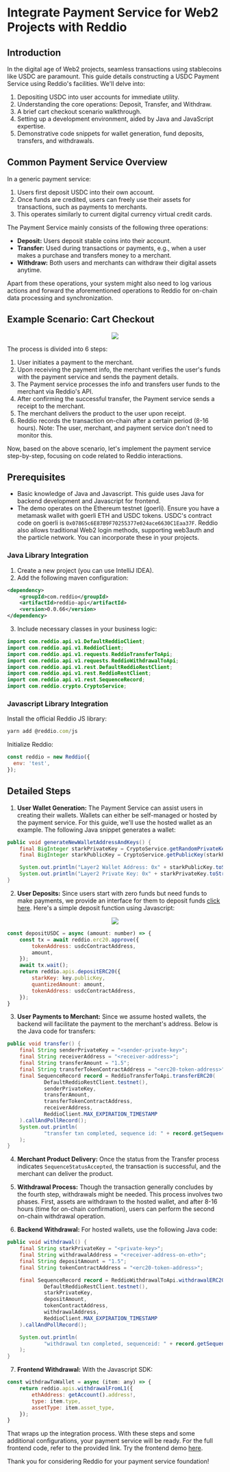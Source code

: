 # Integrate Payment Service for Web2 Projects with Reddio

## Introduction

In the digital age of Web2 projects, seamless transactions using stablecoins like USDC are paramount. This guide details constructing a USDC Payment Service using Reddio's facilities. We'll delve into:

1. Depositing USDC into user accounts for immediate utility.
2. Understanding the core operations: Deposit, Transfer, and Withdraw.
3. A brief cart checkout scenario walkthrough.
4. Setting up a development environment, aided by Java and JavaScript expertise.
5. Demonstrative code snippets for wallet generation, fund deposits, transfers, and withdrawals.

## Common Payment Service Overview

In a generic payment service:

1. Users first deposit USDC into their own account.
2. Once funds are credited, users can freely use their assets for transactions, such as payments to merchants. 
3. This operates similarly to current digital currency virtual credit cards. 

The Payment Service mainly consists of the following three operations:
- **Deposit:** Users deposit stable coins into their account.
- **Transfer:** Used during transactions or payments, e.g., when a user makes a purchase and transfers money to a merchant.
- **Withdraw:** Both users and merchants can withdraw their digital assets anytime.

Apart from these operations, your system might also need to log various actions and forward the aforementioned operations to Reddio for on-chain data processing and synchronization.

## Example Scenario: Cart Checkout 

<p align="center">
  <img src="/cartcheckout.png"/>
</p>


The process is divided into 6 steps:
1. User initiates a payment to the merchant.
2. Upon receiving the payment info, the merchant verifies the user's funds with the payment service and sends the payment details.
3. The Payment service processes the info and transfers user funds to the merchant via Reddio's API.
4. After confirming the successful transfer, the Payment service sends a receipt to the merchant.
5. The merchant delivers the product to the user upon receipt.
6. Reddio records the transaction on-chain after a certain period (8-16 hours). Note: The user, merchant, and payment service don't need to monitor this.

Now, based on the above scenario, let's implement the payment service step-by-step, focusing on code related to Reddio interactions.

## Prerequisites

- Basic knowledge of Java and Javascript. This guide uses Java for backend development and Javascript for frontend.
- The demo operates on the Ethereum testnet (goerli). Ensure you have a metamask wallet with goerli ETH and USDC tokens. USDC's contract code on goerli is `0x07865c6E87B9F70255377e024ace6630C1Eaa37F`. Reddio also allows traditional Web2 login methods, supporting web3auth and the particle network. You can incorporate these in your projects.

### Java Library Integration
1. Create a new project (you can use IntelliJ IDEA).
2. Add the following maven configuration:
```xml
<dependency>
    <groupId>com.reddio</groupId>
    <artifactId>reddio-api</artifactId>
    <version>0.0.66</version>
</dependency>
```
3. Include necessary classes in your business logic:
```java
import com.reddio.api.v1.DefaultReddioClient;
import com.reddio.api.v1.ReddioClient;
import com.reddio.api.v1.requests.ReddioTransferToApi;
import com.reddio.api.v1.requests.ReddioWithdrawalToApi;
import com.reddio.api.v1.rest.DefaultReddioRestClient;
import com.reddio.api.v1.rest.ReddioRestClient;
import com.reddio.api.v1.rest.SequenceRecord;
import com.reddio.crypto.CryptoService;
```

### Javascript Library Integration

Install the official Reddio JS library:
```javascript
yarn add @reddio.com/js
```
Initialize Reddio:
```javascript
const reddio = new Reddio({
  env: 'test',
});
```

## Detailed Steps

1. **User Wallet Generation:** The Payment Service can assist users in creating their wallets. Wallets can either be self-managed or hosted by the payment service. For this guide, we'll use the hosted wallet as an example. The following Java snippet generates a wallet:
```java
public void generateNewWalletAddressAndKeys() {
    final BigInteger starkPrivateKey = CryptoService.getRandomPrivateKey();
    final BigInteger starkPublicKey = CryptoService.getPublicKey(starkPrivateKey);

    System.out.println("Layer2 Wallet Address: 0x" + starkPublicKey.toString(16));
    System.out.println("Layer2 Private Key: 0x" + starkPrivateKey.toString(16));
}
```

2. **User Deposits:** Since users start with zero funds but need funds to make payments, we provide an interface for them to deposit funds [click here](https://usdc-demo-sepia.vercel.app/). Here's a simple deposit function using Javascript:

<p align="center">
  <img src="/integrate_deposit.png"/>
</p>

```javascript
const depositUSDC = async (amount: number) => {
    const tx = await reddio.erc20.approve({
        tokenAddress: usdcContractAddress,
        amount,
    });
    await tx.wait();
    return reddio.apis.depositERC20({
        starkKey: key.publicKey,
        quantizedAmount: amount,
        tokenAddress: usdcContractAddress,
    });
}
```



3. **User Payments to Merchant:** Since we assume hosted wallets, the backend will facilitate the payment to the merchant's address. Below is the Java code for transfers:
```java
public void transfer() {
    final String senderPrivateKey = "<sender-private-key>";
    final String receiverAddress = "<receiver-address>";
    final String transferAmount = "1.5";
    final String transferTokenContractAddress = "<erc20-token-address>";
    final SequenceRecord record = ReddioTransferToApi.transferERC20(
            DefaultReddioRestClient.testnet(),
            senderPrivateKey,
            transferAmount,
            transferTokenContractAddress,
            receiverAddress,
            ReddioClient.MAX_EXPIRATION_TIMESTAMP
    ).callAndPollRecord();
    System.out.println(
            "transfer txn completed, sequence id: " + record.getSequenceId()
    );
}

```
4. **Merchant Product Delivery:** Once the status from the Transfer process indicates `SequenceStatusAccepted`, the transaction is successful, and the merchant can deliver the product.

5. **Withdrawal Process:** Though the transaction generally concludes by the fourth step, withdrawals might be needed. This process involves two phases. First, assets are withdrawn to the hosted wallet, and after 8-16 hours (time for on-chain confirmation), users can perform the second on-chain withdrawal operation.

6. **Backend Withdrawal:** For hosted wallets, use the following Java code:
```java
public void withdrawal() {
    final String starkPrivateKey = "<private-key>";
    final String withdrawalAddress = "<receiver-address-on-eth>";
    final String depositAmount = "1.5";
    final String tokenContractAddress = "<erc20-token-address>";

    final SequenceRecord record = ReddioWithdrawalToApi.withdrawalERC20(
            DefaultReddioRestClient.testnet(),
            starkPrivateKey,
            depositAmount,
            tokenContractAddress,
            withdrawalAddress,
            ReddioClient.MAX_EXPIRATION_TIMESTAMP
    ).callAndPollRecord();

    System.out.println(
            "withdrawal txn completed, sequenceid: " + record.getSequenceId()
    );
}

```
7. **Frontend Withdrawal:** With the Javascript SDK:
```javascript
const withdrawToWallet = async (item: any) => {
    return reddio.apis.withdrawalFromL1({
        ethAddress: getAccount().address!,
        type: item.type,
        assetType: item.asset_type,
    });
}
```

That wraps up the integration process. With these steps and some additional configurations, your payment service will be ready. For the full frontend code, refer to the provided link. Try the frontend demo [here](https://demos.reddio.com/).

Thank you for considering Reddio for your payment service foundation!

